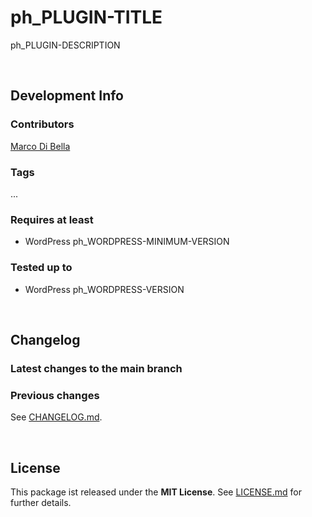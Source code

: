 # ph_PLUGIN-TITLE
ph_PLUGIN-DESCRIPTION

<br>

## Development Info

### Contributors
[Marco Di Bella ](https://github.com/mdibella-dev)

### Tags
...

### Requires at least

* WordPress ph_WORDPRESS-MINIMUM-VERSION

### Tested up to

* WordPress ph_WORDPRESS-VERSION

<br>

## Changelog

### Latest changes to the main branch


### Previous changes

See [CHANGELOG.md](https://github.com/mdibella-dev/plugin-template/blob/main/CHANGELOG.md).

<br>

## License

This package ist released under the **MIT License**. See [LICENSE.md](https://github.com/mdibella-dev/plugin-template/blob/main/LICENSE.md) for further details.
